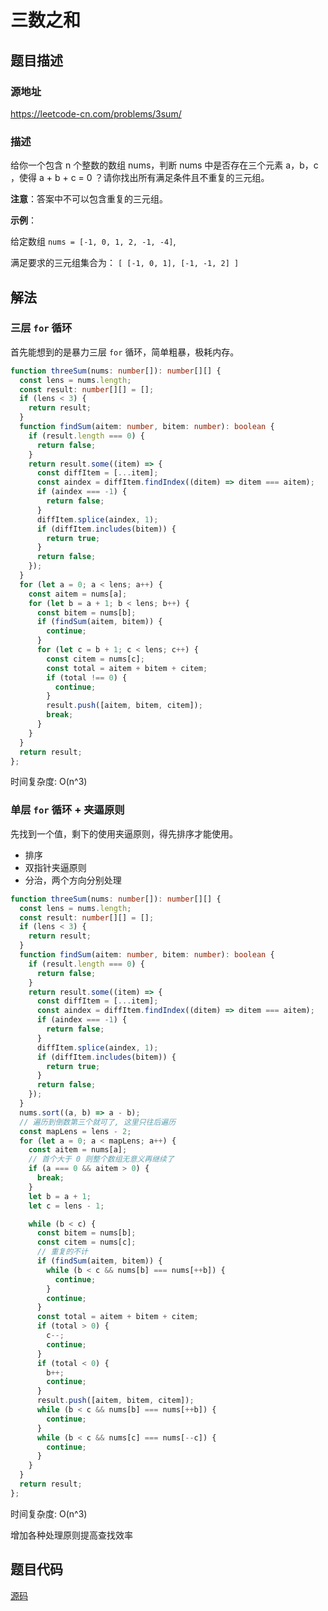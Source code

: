# 三数之和

## 题目描述

### 源地址

https://leetcode-cn.com/problems/3sum/

### 描述

给你一个包含 n 个整数的数组 nums，判断 nums 中是否存在三个元素 a，b，c ，使得 a + b + c = 0 ？请你找出所有满足条件且不重复的三元组。

**注意**：答案中不可以包含重复的三元组。

**示例**：

给定数组 `nums = [-1, 0, 1, 2, -1, -4]`, 

满足要求的三元组集合为：
`[
  [-1, 0, 1],
  [-1, -1, 2]
]`



## 解法

### 三层 `for` 循环

首先能想到的是暴力三层 `for` 循环，简单粗暴，极耗内存。

```typescript
function threeSum(nums: number[]): number[][] {
  const lens = nums.length;
  const result: number[][] = [];
  if (lens < 3) {
    return result;
  }
  function findSum(aitem: number, bitem: number): boolean {
    if (result.length === 0) {
      return false;
    }
    return result.some((item) => {
      const diffItem = [...item];
      const aindex = diffItem.findIndex((ditem) => ditem === aitem);
      if (aindex === -1) {
        return false;
      }
      diffItem.splice(aindex, 1);
      if (diffItem.includes(bitem)) {
        return true;
      }
      return false;
    });
  }
  for (let a = 0; a < lens; a++) {
    const aitem = nums[a];
    for (let b = a + 1; b < lens; b++) {
      const bitem = nums[b];
      if (findSum(aitem, bitem)) {
        continue;
      }
      for (let c = b + 1; c < lens; c++) {
        const citem = nums[c];
        const total = aitem + bitem + citem;
        if (total !== 0) {
          continue;
        }
        result.push([aitem, bitem, citem]);
        break;
      }
    }
  }
  return result;
};
```

时间复杂度: O(n^3)

### 单层 `for` 循环 + 夹逼原则

先找到一个值，剩下的使用夹逼原则，得先排序才能使用。

- 排序
- 双指针夹逼原则
- 分治，两个方向分别处理

```typescript
function threeSum(nums: number[]): number[][] {
  const lens = nums.length;
  const result: number[][] = [];
  if (lens < 3) {
    return result;
  }
  function findSum(aitem: number, bitem: number): boolean {
    if (result.length === 0) {
      return false;
    }
    return result.some((item) => {
      const diffItem = [...item];
      const aindex = diffItem.findIndex((ditem) => ditem === aitem);
      if (aindex === -1) {
        return false;
      }
      diffItem.splice(aindex, 1);
      if (diffItem.includes(bitem)) {
        return true;
      }
      return false;
    });
  }
  nums.sort((a, b) => a - b);
  // 遍历到倒数第三个就可了, 这里只往后遍历
  const mapLens = lens - 2;
  for (let a = 0; a < mapLens; a++) {
    const aitem = nums[a];
    // 首个大于 0 则整个数组无意义再继续了
    if (a === 0 && aitem > 0) {
      break;
    }
    let b = a + 1;
    let c = lens - 1;

    while (b < c) {
      const bitem = nums[b];
      const citem = nums[c];
      // 重复的不计
      if (findSum(aitem, bitem)) {
        while (b < c && nums[b] === nums[++b]) {
          continue;
        }
        continue;
      }
      const total = aitem + bitem + citem;
      if (total > 0) {
        c--;
        continue;
      }
      if (total < 0) {
        b++;
        continue;
      }
      result.push([aitem, bitem, citem]);
      while (b < c && nums[b] === nums[++b]) {
        continue;
      }
      while (b < c && nums[c] === nums[--c]) {
        continue;
      }
    }
  }
  return result;
};
```

时间复杂度: O(n^3)

增加各种处理原则提高查找效率

## 题目代码

[源码](../src/array/15.three-sum.ts)